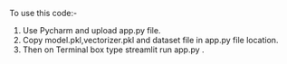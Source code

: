 To use this code:-
1. Use Pycharm and upload app.py file.
2. Copy model.pkl,vectorizer.pkl and dataset file in app.py file location.
3. Then on Terminal box type streamlit run app.py . 
